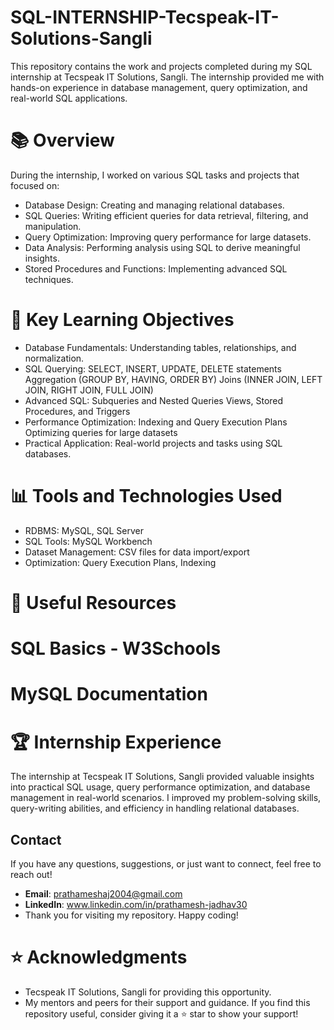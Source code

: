 # SQL-INTERNSHIP-Tecspeak-IT-Solutions-Sangli
This repository contains the work and projects completed during my SQL internship at Tecspeak IT Solutions, Sangli. The internship provided me with hands-on experience in database management, query optimization, and real-world SQL applications.

# 📚 Overview
During the internship, I worked on various SQL tasks and projects that focused on:

- Database Design: Creating and managing relational databases.
- SQL Queries: Writing efficient queries for data retrieval, filtering, and manipulation.
- Query Optimization: Improving query performance for large datasets.
- Data Analysis: Performing analysis using SQL to derive meaningful insights.
- Stored Procedures and Functions: Implementing advanced SQL techniques.

# 🚀 Key Learning Objectives
- Database Fundamentals: Understanding tables, relationships, and normalization.
- SQL Querying:
SELECT, INSERT, UPDATE, DELETE statements
Aggregation (GROUP BY, HAVING, ORDER BY)
Joins (INNER JOIN, LEFT JOIN, RIGHT JOIN, FULL JOIN)
- Advanced SQL:
Subqueries and Nested Queries
Views, Stored Procedures, and Triggers
- Performance Optimization:
Indexing and Query Execution Plans
Optimizing queries for large datasets
- Practical Application: Real-world projects and tasks using SQL databases.
# 📊 Tools and Technologies Used
- RDBMS: MySQL, SQL Server
- SQL Tools: MySQL Workbench
- Dataset Management: CSV files for data import/export
- Optimization: Query Execution Plans, Indexing
# 🔗 Useful Resources
  # SQL Basics - W3Schools
   # MySQL Documentation

# 🏆 Internship Experience
The internship at Tecspeak IT Solutions, Sangli provided valuable insights into practical SQL usage, query performance optimization, and database management in real-world scenarios. I improved my problem-solving skills, query-writing abilities, and efficiency in handling relational databases.

 ## Contact

If you have any questions, suggestions, or just want to connect, feel free to reach out!

- **Email**: prathameshaj2004@gmail.com
- **LinkedIn**: www.linkedin.com/in/prathamesh-jadhav30
- Thank you for visiting my repository. Happy coding!

# ⭐ Acknowledgments
- Tecspeak IT Solutions, Sangli for providing this opportunity.
- My mentors and peers for their support and guidance.
If you find this repository useful, consider giving it a ⭐ star to show your support!
